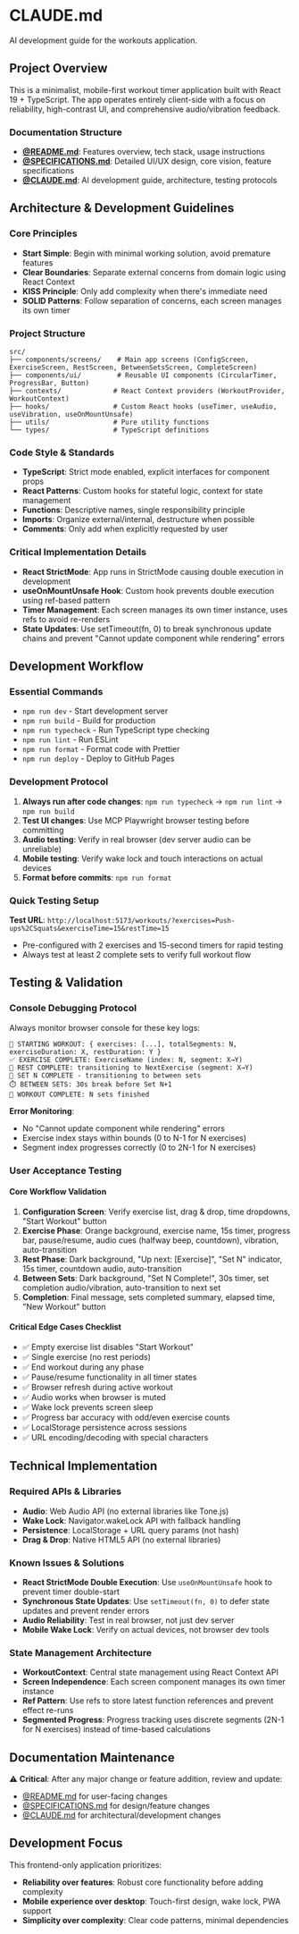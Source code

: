 # CLAUDE.md

AI development guide for the workouts application.

## Project Overview

This is a minimalist, mobile-first workout timer application built with React 19 + TypeScript. The app operates entirely client-side with a focus on reliability, high-contrast UI, and comprehensive audio/vibration feedback.

### Documentation Structure
- **[@README.md](README.md)**: Features overview, tech stack, usage instructions
- **[@SPECIFICATIONS.md](SPECIFICATIONS.md)**: Detailed UI/UX design, core vision, feature specifications  
- **[@CLAUDE.md](CLAUDE.md)**: AI development guide, architecture, testing protocols

## Architecture & Development Guidelines

### Core Principles
- **Start Simple**: Begin with minimal working solution, avoid premature features
- **Clear Boundaries**: Separate external concerns from domain logic using React Context
- **KISS Principle**: Only add complexity when there's immediate need
- **SOLID Patterns**: Follow separation of concerns, each screen manages its own timer

### Project Structure
```
src/
├── components/screens/    # Main app screens (ConfigScreen, ExerciseScreen, RestScreen, BetweenSetsScreen, CompleteScreen)
├── components/ui/         # Reusable UI components (CircularTimer, ProgressBar, Button)
├── contexts/             # React Context providers (WorkoutProvider, WorkoutContext)
├── hooks/                # Custom React hooks (useTimer, useAudio, useVibration, useOnMountUnsafe)
├── utils/                # Pure utility functions
└── types/                # TypeScript definitions
```

### Code Style & Standards
- **TypeScript**: Strict mode enabled, explicit interfaces for component props
- **React Patterns**: Custom hooks for stateful logic, context for state management
- **Functions**: Descriptive names, single responsibility principle
- **Imports**: Organize external/internal, destructure when possible
- **Comments**: Only add when explicitly requested by user

### Critical Implementation Details
- **React StrictMode**: App runs in StrictMode causing double execution in development
- **useOnMountUnsafe Hook**: Custom hook prevents double execution using ref-based pattern
- **Timer Management**: Each screen manages its own timer instance, uses refs to avoid re-renders
- **State Updates**: Use setTimeout(fn, 0) to break synchronous update chains and prevent "Cannot update component while rendering" errors

## Development Workflow

### Essential Commands
- `npm run dev` - Start development server
- `npm run build` - Build for production  
- `npm run typecheck` - Run TypeScript type checking
- `npm run lint` - Run ESLint
- `npm run format` - Format code with Prettier
- `npm run deploy` - Deploy to GitHub Pages

### Development Protocol
1. **Always run after code changes**: `npm run typecheck` → `npm run lint` → `npm run build`
2. **Test UI changes**: Use MCP Playwright browser testing before committing
3. **Audio testing**: Verify in real browser (dev server audio can be unreliable)
4. **Mobile testing**: Verify wake lock and touch interactions on actual devices
5. **Format before commits**: `npm run format`

### Quick Testing Setup
**Test URL**: `http://localhost:5173/workouts/?exercises=Push-ups%2CSquats&exerciseTime=15&restTime=15`
- Pre-configured with 2 exercises and 15-second timers for rapid testing
- Always test at least 2 complete sets to verify full workout flow

## Testing & Validation

### Console Debugging Protocol
Always monitor browser console for these key logs:
```
🚀 STARTING WORKOUT: { exercises: [...], totalSegments: N, exerciseDuration: X, restDuration: Y }
✅ EXERCISE COMPLETE: ExerciseName (index: N, segment: X→Y)
🔄 REST COMPLETE: transitioning to NextExercise (segment: X→Y)
🎯 SET N COMPLETE - transitioning to between sets
⏱️ BETWEEN SETS: 30s break before Set N+1
🏁 WORKOUT COMPLETE: N sets finished
```

**Error Monitoring**:
- No "Cannot update component while rendering" errors
- Exercise index stays within bounds (0 to N-1 for N exercises)
- Segment index progresses correctly (0 to 2N-1 for N exercises)

### User Acceptance Testing

#### Core Workflow Validation
1. **Configuration Screen**: Verify exercise list, drag & drop, time dropdowns, "Start Workout" button
2. **Exercise Phase**: Orange background, exercise name, 15s timer, progress bar, pause/resume, audio cues (halfway beep, countdown), vibration, auto-transition
3. **Rest Phase**: Dark background, "Up next: [Exercise]", "Set N" indicator, 15s timer, countdown audio, auto-transition  
4. **Between Sets**: Dark background, "Set N Complete!", 30s timer, set completion audio/vibration, auto-transition to next set
5. **Completion**: Final message, sets completed summary, elapsed time, "New Workout" button

#### Critical Edge Cases Checklist
- ✅ Empty exercise list disables "Start Workout"
- ✅ Single exercise (no rest periods)
- ✅ End workout during any phase
- ✅ Pause/resume functionality in all timer states
- ✅ Browser refresh during active workout
- ✅ Audio works when browser is muted
- ✅ Wake lock prevents screen sleep
- ✅ Progress bar accuracy with odd/even exercise counts
- ✅ LocalStorage persistence across sessions
- ✅ URL encoding/decoding with special characters

## Technical Implementation

### Required APIs & Libraries
- **Audio**: Web Audio API (no external libraries like Tone.js)
- **Wake Lock**: Navigator.wakeLock API with fallback handling
- **Persistence**: LocalStorage + URL query params (not hash)
- **Drag & Drop**: Native HTML5 API (no external libraries)

### Known Issues & Solutions
- **React StrictMode Double Execution**: Use `useOnMountUnsafe` hook to prevent timer double-start
- **Synchronous State Updates**: Use `setTimeout(fn, 0)` to defer state updates and prevent render errors
- **Audio Reliability**: Test in real browser, not just dev server
- **Mobile Wake Lock**: Verify on actual devices, not browser dev tools

### State Management Architecture
- **WorkoutContext**: Central state management using React Context API
- **Screen Independence**: Each screen component manages its own timer instance
- **Ref Pattern**: Use refs to store latest function references and prevent effect re-runs
- **Segmented Progress**: Progress tracking uses discrete segments (2N-1 for N exercises) instead of time-based calculations

## Documentation Maintenance

⚠️ **Critical**: After any major change or feature addition, review and update:
- [@README.md](README.md) for user-facing changes
- [@SPECIFICATIONS.md](SPECIFICATIONS.md) for design/feature changes  
- [@CLAUDE.md](CLAUDE.md) for architectural/development changes

## Development Focus

This frontend-only application prioritizes:
- **Reliability over features**: Robust core functionality before adding complexity
- **Mobile experience over desktop**: Touch-first design, wake lock, PWA support
- **Simplicity over complexity**: Clear code patterns, minimal dependencies
